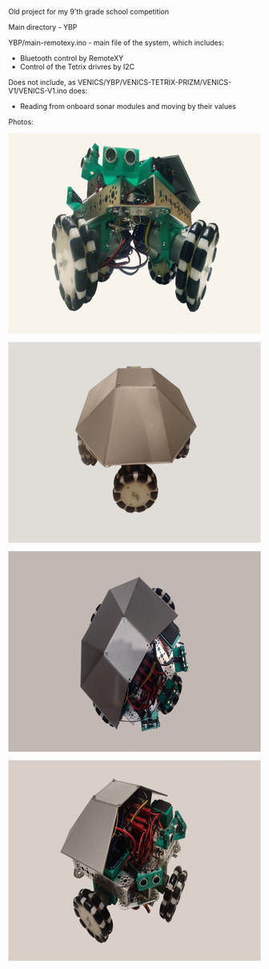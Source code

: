 Old project for my 9'th grade school competition

Main directory - YBP

YBP/main-remotexy.ino - main file of the system, which includes:
- Bluetooth control by RemoteXY
- Control of the Tetrix drivres by I2C

Does not include, as VENICS/YBP/VENICS-TETRIX-PRIZM/VENICS-V1/VENICS-V1.ino does:
- Reading from onboard sonar modules and moving by their values

Photos:
<p align="center"><img src="photos/venics-1.jpg" height="400" alt="" /></p>
<p align="center"><img src="photos/venics-2.jpg" height="400" alt="" /></p>
<p align="center"><img src="photos/venics-3.jpg" height="400" alt="" /></p>
<p align="center"><img src="photos/venics-4.jpg" height="400" alt="" /></p>

